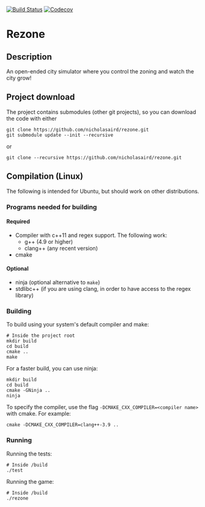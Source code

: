 [![Build Status](https://img.shields.io/travis/nicholasaird/rezone/master.svg?style=flat-square)](https://travis-ci.org/nicholasaird/rezone)
[![Codecov](https://img.shields.io/codecov/c/github/nicholasaird/rezone.svg?style=flat-square)](https://codecov.io/gh/nicholasaird/rezone)

# Rezone

## Description
An open-ended city simulator where you control the zoning and watch the city grow!

## Project download
The project contains submodules (other git projects), so you can download the code with either
```shell
git clone https://github.com/nicholasaird/rezone.git
git submodule update --init --recursive
```
or
```shell
git clone --recursive https://github.com/nicholasaird/rezone.git
```

## Compilation (Linux)
The following is intended for Ubuntu, but should work on other distributions.

### Programs needed for building

#### Required
- Compiler with c++11 and regex support. The following work:
    - g++ (4.9 or higher)
    - clang++ (any recent version)
- cmake

#### Optional
- ninja (optional alternative to `make`)
- stdlibc++ (if you are using clang, in order to have access to the regex library)

### Building
To build using your system's default compiler and make:
```shell
# Inside the project root
mkdir build
cd build
cmake ..
make
```

For a faster build, you can use ninja:
```shell
mkdir build
cd build
cmake -GNinja ..
ninja
```

To specify the compiler, use the flag ```-DCMAKE_CXX_COMPILER=<compiler name>``` with cmake.
For example:
```shell
cmake -DCMAKE_CXX_COMPILER=clang++-3.9 ..
```

### Running
Running the tests:
```shell
# Inside /build
./test
```

Running the game:
```shell
# Inside /build
./rezone
```
